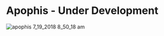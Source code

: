 # Apophis - Under Development

![apophis 7_19_2018 8_50_18 am](https://user-images.githubusercontent.com/26044298/45260599-c88ff780-b3b9-11e8-859f-cf405a76c358.png)

